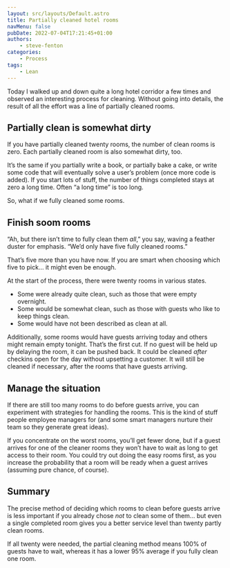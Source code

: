 ```yaml
---
layout: src/layouts/Default.astro
title: Partially cleaned hotel rooms
navMenu: false
pubDate: 2022-07-04T17:21:45+01:00
authors:
    - steve-fenton
categories:
    - Process
tags:
    - Lean
---
```


Today I walked up and down quite a long hotel corridor a few times and observed an interesting process for cleaning. Without going into details, the result of all the effort was a line of partially cleaned rooms.

## Partially clean is somewhat dirty

If you have partially cleaned twenty rooms, the number of clean rooms is zero. Each partially cleaned room is also somewhat dirty, too.

It’s the same if you partially write a book, or partially bake a cake, or write some code that will eventually solve a user’s problem (once more code is added). If you start lots of stuff, the number of things completed stays at zero a long time. Often “a long time” is too long.

So, what if we fully cleaned some rooms.

## Finish soom rooms

“Ah, but there isn’t time to fully clean them *all*,” you say, waving a feather duster for emphasis. “We’d only have five fully cleaned rooms.”

That’s five more than you have now. If you are smart when choosing which five to pick… it might even be enough.

At the start of the process, there were twenty rooms in various states.

- Some were already quite clean, such as those that were empty overnight.
- Some would be somewhat clean, such as those with guests who like to keep things clean.
- Some would have not been described as clean at all.

Additionally, some rooms would have guests arriving today and others might remain empty tonight. That’s the first cut. If no guest will be held up by delaying the room, it can be pushed back. It could be cleaned *after* checkins open for the day without upsetting a customer. It will still be cleaned if necessary, after the rooms that have guests arriving.

## Manage the situation

If there are still too many rooms to do before guests arrive, you can experiment with strategies for handling the rooms. This is the kind of stuff people employee managers for (and some smart managers nurture their team so they generate great ideas).

If you concentrate on the worst rooms, you’ll get fewer done, but if a guest arrives for one of the cleaner rooms they won’t have to wait as long to get access to their room. You could try out doing the easy rooms first, as you increase the probability that a room will be ready when a guest arrives (assuming pure chance, of course).

## Summary

The precise method of deciding which rooms to clean before guests arrive is less important if you already chose *not* to clean some of them… but even a single completed room gives you a better service level than twenty partly clean rooms.

If all twenty were needed, the partial cleaning method means 100% of guests have to wait, whereas it has a lower 95% average if you fully clean one room.
